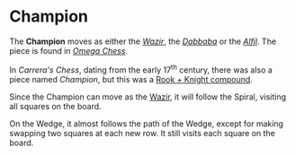 # Champion

The **Champion** moves as either the [*Wazir*](wazir.html), the 
[*Dabbaba*](dabbaba.html) or the [*Alfil*](alfil.html). The
piece is found in [*Omega Chess*](#wiki).

In *Carrera's Chess*, dating from the early
17<sup>th</sup> century, there was also a piece named *Champion*,
but this was a [Rook + Knight compound](chancellor.html).


Since the Champion can move as the [Wazir](wazir.html), it
will follow the Spiral, visiting all squares on the board.

On the Wedge, it almost follows the path of the Wedge, except
for making swapping two squares at each new row. It still visits
each square on the board.
